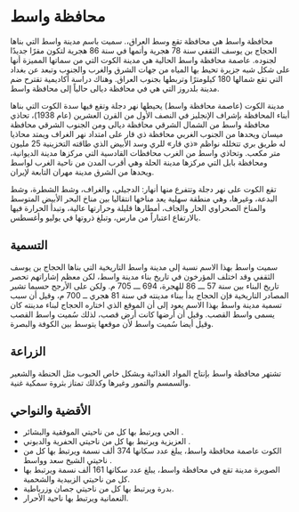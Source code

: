 # محافظة واسط

محافظة واسط هي محافظة تقع وسط العراق،. سميت باسم مدينة واسط التي بناها الحجاج بن يوسف الثقفي سنة 78 هجرية وأتمها في سنة 86 هجرية لتكون مقرًا جديدًا لجنوده. عاصمة محافظة واسط الحالية هي مدينة الكوت التي من سماتها المميزة أنها على شكل شبه جزيرة تحيط بها المياه من جهات الشرق والغرب والجنوب وتبعد عن بغداد التي تقع شمالها 180 كيلومترًا وتربطها بجنوب العراق. وهناك دراسة أكاديمية تقترح ضم مدينة بلدروز التي هي في محافظة ديالى حالياً إلى محافظة واسط.

مدينة الكوت (عاصمة محافظة واسط) يحيطها نهر دجلة وتقع فيها سدة الكوت التي بناها أبناء المحافظة بإشراف الإنجليز في النصف الأول من القرن العشرين (عام 1938)، تحاذي محافظة واسط من الشمال الشرقي محافظة ديالى ومن الجنوب الشرقي محافظة ميسان ويحدها من الجنوب الغربي محافظة ذي قار على امتداد نهر الغراف ويمتد محاذيا له طريق بري تتخلله نواظم «ذي قار» للري وسد الأبيض الذي طاقته التخزينية 25 مليون متر مكعب. وتحاذي واسط من الغرب محافظات القادسية التي مركزها مدينة الديوانية، ومحافظة بابل التي مركزها مدينة الحلة وهي أقرب المدن من ناحية الغرب لواسط ويحدها من الشرق مدينة مهران التابعة لإيران.

تقع الكوت على نهر دجلة وتتفرع منها أنهار: الدجيلي، والغراف، وشط الشطرة، وشط البدعة، وغيرها، وهي منطقة سهلية يعد مناخها انتقاليا بين مناخ البحر الأبيض المتوسط والمناخ الصحراوي الحار والجاف، أمطارها قليلة وحرارتها عالية، وتبدأ الحرارة فيها بالارتفاع اعتباراً من مارس، وتبلغ ذروتها في يوليو وأغسطس.

## التسمية

سميت واسط بهذا الاسم نسبة إلى مدينة واسط التاريخية التي بناها الحجاج بن يوسف الثقفي وقد اختلف المؤرخون في تاريخ بناء مدينة واسط، لكن معظم إشاراتهم تحصر تاريخ البناء بين سنة 57 ـــ 86 للهجرة، 694 ـــ 705 م. ولكن على الأرجح حسبما تشير المصادر التاريخية فإن الحجاج بدأ ببناء مدينته في سنة 81 هجري ــ 700 م، وقيل أن سبب تسمية مدينة واسط بهذا الاسم يعود إلى أن الموقع الذي اختاره الحجاج لبناء مدينته كان يسمى واسط القصب. وقيل أن أرضها كانت أرض قصب، لذلك سُميت واسط القصب وقيل أيضا سُميت واسط لأن موقعها يتوسط بين الكوفة والبصرة.

## الزراعة

تشتهر محافظة واسط بإنتاج المواد الغذائية وبشكل خاص الحبوب مثل الحنطة والشعير والسمسم والتمور وغيرها وكذلك تمتاز بثروة سمكية غنية.

## الأقضية والنواحي

- الحي ويرتبط بها كل من ناحيتي الموفقية والبشائر .
- العزيزية ويرتبط بها كل من ناحيتي الحفرية والدبوني .
- الكوت عاصمة محافظة واسط، يبلغ عدد سكانها 374 ألف نسمة ويرتبط بها كل من ناحيتي الشيخ سعد وواسط .
- الصويرة مدينة تقع في محافظة واسط، يبلغ عدد سكانها 161 ألف نسمة ويرتبط بها كل من ناحيتي الزبيدية والشحمية.
- بدرة ويرتبط بها كل من ناحيتي جصان وزرباطية.
- النعمانية ويرتبط بها ناحية الأحرار.
